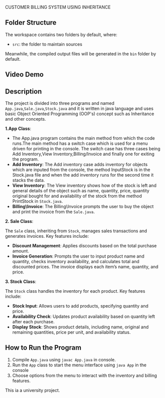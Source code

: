 CUSTOMER BILLING SYSTEM USING INHERITANCE

## Folder Structure

The workspace contains two folders by default, where:

- `src`: the folder to maintain sources

Meanwhile, the compiled output files will be generated in the `bin` folder by default.

## Video Demo

## Description

The project is divided into three programs and named `App.java`,`Sale.java`,`Stock.java` and it is written in java language and uses basic Object Oriented Programming (OOP's) concept such as Inheritance and other concepts.

**1.App Class**:

  - The App.java program contains the main method from which the code runs.The main method has a switch case which is used for a menu driven for printing in the console. The switch case has three cases being Add Inventory,View Inventory,Billing/Invoice and finally one for exiting the program.
  - **Add Inventory**: The Add inventory case adds inventory for objects which are inputed from the console, the method InputStock is in the Stock.java file and when the add inventory runs for the second time it stacks the data.
  - **View Inventory**: The View inventory shows how of the stock is left and general details of the object such as name, quantity, price, quantity original bought for and availability of the stock from the method PrintStock in `Stock.java`.
  - **Billing\Invoice**: The Billing\Invoice prompts the user to buy the object and print the invoice from the `Sale.java`.

**2. Sale Class**:

The `Sale` class, inheriting from `Stock`, manages sales transactions and generates invoices. Key features include:
   - **Discount Management**: Applies discounts based on the total purchase amount.
   - **Invoice Generation**: Prompts the user to input product name and quantity, checks inventory availability, and calculates total and discounted prices. The invoice displays each item’s name, quantity, and price.

**3. Stock Class**:

The `Stock` class handles the inventory for each product. Key features include:
   - **Stock Input**: Allows users to add products, specifying quantity and price.
   - **Availability Check**: Updates product availability based on quantity left after each purchase.
   - **Display Stock**: Shows product details, including name, original and remaining quantities, price per unit, and availability status.

## How to Run the Program
1. Compile `App.java` using `javac App.java` in console.
2. Run the `App` class to start the menu interface using `java App` in the console
3. Choose options from the menu to interact with the inventory and billing features.

This ia a university project.
